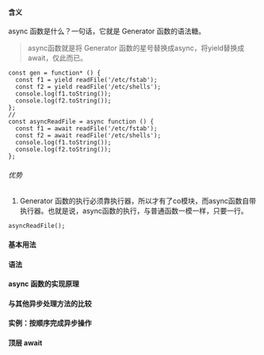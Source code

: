 #### 含义
async 函数是什么？一句话，它就是 Generator 函数的语法糖。
> async函数就是将 Generator 函数的星号替换成async，将yield替换成await，仅此而已。
```
const gen = function* () {
  const f1 = yield readFile('/etc/fstab');
  const f2 = yield readFile('/etc/shells');
  console.log(f1.toString());
  console.log(f2.toString());
};
//
const asyncReadFile = async function () {
  const f1 = await readFile('/etc/fstab');
  const f2 = await readFile('/etc/shells');
  console.log(f1.toString());
  console.log(f2.toString());
};
```
###### 优势
1. Generator 函数的执行必须靠执行器，所以才有了co模块，而async函数自带执行器。也就是说，async函数的执行，与普通函数一模一样，只要一行。
```
asyncReadFile();
```
#### 基本用法
#### 语法
#### async 函数的实现原理
#### 与其他异步处理方法的比较
#### 实例：按顺序完成异步操作
#### 顶层 await
